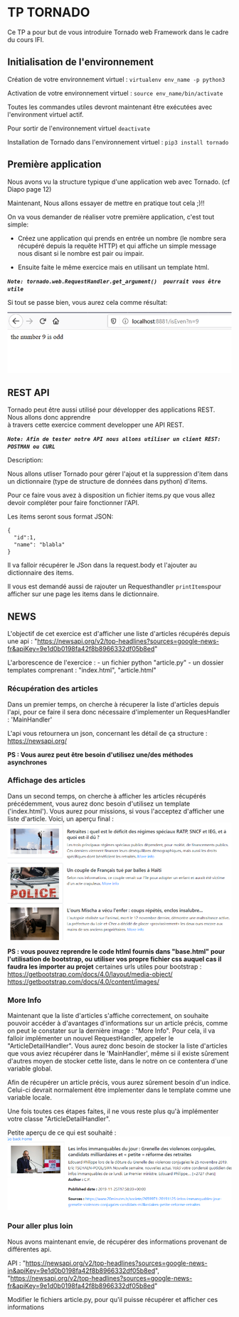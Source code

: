 # TP TORNADO

Ce TP a pour but de vous introduire Tornado web Framework dans le cadre du cours IFI.

## Initialisation de l'environnement
Création de votre environnement virtuel : `virtualenv env_name -p python3`

Activation de votre environnement virtuel : `source env_name/bin/activate`

Toutes les commandes utiles devront maintenant être exécutées avec l'environment virtuel actif.

Pour sortir de l'environnement virtuel `deactivate`

Installation de Tornado dans l'environnement virtuel : `pip3 install tornado`


## Première application

Nous avons vu la structure typique d'une application web avec Tornado. (cf Diapo page 12) 

Maintenant, Nous allons essayer de mettre en pratique tout cela ;)!!

  On va vous demander de réaliser votre première application, c'est tout simple:
  
  * Créez une application qui prends en entrée un nombre (le nombre sera récupéré depuis la requête HTTP) et qui affiche un simple message nous disant si le nombre est pair ou impair.


  * Ensuite faite le même exercice mais en utilisant un template html.
  
***`Note: tornado.web.RequestHandler.get_argument()  pourrait vous être utile`***

Si tout se passe bien, vous aurez cela comme résultat:

![result](Capture.PNG)

## REST API

Tornado peut être aussi utilisé pour développer des applications REST. Nous allons donc apprendre  
à travers cette exercice comment developper une API REST.


***`Note: Afin de tester notre API nous allons utiliser un client REST: POSTMAN ou CURL`***

Description:

Nous allons utliser Tornado pour gérer l'ajout et la suppression d'item dans un dictionnaire (type de structure de données dans python) d'items.

Pour ce faire vous avez à disposition un fichier items.py que vous allez devoir compléter pour faire fonctionner l'API.

Les items seront sous format JSON:
```
{
  "id":1,
  "name": "blabla"
}
```

Il va falloir récupérer le JSon dans la request.body et l'ajouter au dictionnaire des items.


Il vous est demandé aussi de rajouter un Requesthandler `printItems`pour afficher sur une page les items dans le dictionnaire.


## NEWS 

L'objectif de cet exercice est d'afficher une liste d'articles récupérés depuis une api : "https://newsapi.org/v2/top-headlines?sources=google-news-fr&apiKey=9e1d0b0198fa42f8b8966332df05b8ed"    

L'arborescence de l'exercice : 
    - un fichier python "article.py"
    - un dossier templates comprenant : "index.html", "article.html"

### Récupération des articles 
Dans un premier temps, on cherche à récuperer la liste d'articles depuis l'api, pour ce faire il sera donc nécessaire d'implementer un RequesHandler : 'MainHandler'

L'api vous retournera un json, concernant les détail de ça structure : https://newsapi.org/ 

**PS : Vous aurez peut être besoin d'utilisez une/des méthodes asynchrones**

### Affichage des articles
Dans un second temps, on cherche à afficher les articles récupérés précédemment, vous aurez donc besoin d'utilisez un template ('index.html'). 
Vous aurez pour missions, si vous l'acceptez d'afficher une liste d'article. Voici, un aperçu final :     
![result](article_list_rendu.PNG)


**PS : vous pouvez reprendre le code htlml fournis dans "base.html" pour l'utilisation de bootstrap, ou utiliser vos propre fichier css auquel cas il faudra les importer au projet**
certaines urls utiles pour bootstrap : 
    https://getbootstrap.com/docs/4.0/layout/media-object/
    https://getbootstrap.com/docs/4.0/content/images/
    
### More Info 
Maintenant que la liste d'articles s'affiche correctement, on souhaite pouvoir accéder à d'avantages d'informations sur un article précis, comme on peut le constater sur la dernière image : "More Info". Pour cela, il va falloir implémenter un nouvel RequestHandler, appeler le "ArticleDetailHandler". 
Vous aurez donc besoin de stocker la liste d'articles que vous aviez récupérer dans le 'MainHandler', même si il existe sûrement d'autres moyen de stocker cette liste, dans le notre on ce contentera d'une variable global.

Afin de récupérer un article précis, vous aurez sûrement besoin d'un indice. Celui-ci devrait normalement être implementer dans le template comme une variable locale.

Une fois toutes ces étapes faites, il ne vous reste plus qu'à implémenter votre classe "ArticleDetailHandler".

Petite aperçu de ce qui est souhaité :   
![result](more_info_rendu.PNG)

### Pour aller plus loin 
Nous avons maintenant envie, de récupérer des informations provenant de différentes api. 

API :  "https://newsapi.org/v2/top-headlines?sources=google-news-in&apiKey=9e1d0b0198fa42f8b8966332df05b8ed", "https://newsapi.org/v2/top-headlines?sources=google-news-fr&apiKey=9e1d0b0198fa42f8b8966332df05b8ed"

Modifier le fichiers article.py, pour qu'il puisse récupérer et afficher ces informations
